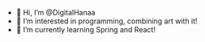 - 👋 Hi, I’m @DigitalHanaa
- 👀 I’m interested in programming, combining art with it!
- 🌱 I’m currently learning Spring and React!

<!---
DigitalHanaa/DigitalHanaa is a ✨ special ✨ repository because its `README.md` (this file) appears on your GitHub profile.
You can click the Preview link to take a look at your changes.
--->
